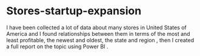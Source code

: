 # Stores-startup-expansion
I have been collected a lot of data about many stores in United States of America and I found relationships between them in terms of the most and least profitable, the newest and oldest,  the state and region ,  then I created a full report on the topic using Power BI .
